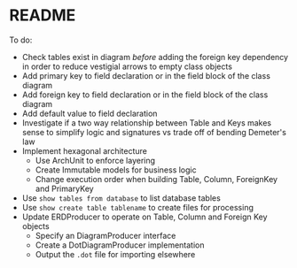 # README

To do:

* Check tables exist in diagram *before* adding the foreign key dependency in order to reduce vestigial arrows to empty class objects
* Add primary key to field declaration or in the field block of the class diagram 
* Add foreign key to field declaration or in the field block of the class diagram
* Add default value to field declaration
* Investigate if a two way relationship between Table and Keys makes sense to simplify logic and signatures vs trade off of bending Demeter's law
* Implement hexagonal architecture
    * Use ArchUnit to enforce layering
    * Create Immutable models for business logic
    * Change execution order when building Table, Column, ForeignKey and PrimaryKey
* Use `show tables from database` to list database tables
* Use `show create table tablename` to create files for processing
* Update ERDProducer to operate on Table, Column and Foreign Key objects
    * Specify an DiagramProducer interface
    * Create a DotDiagramProducer implementation
    * Output the `.dot` file for importing elsewhere